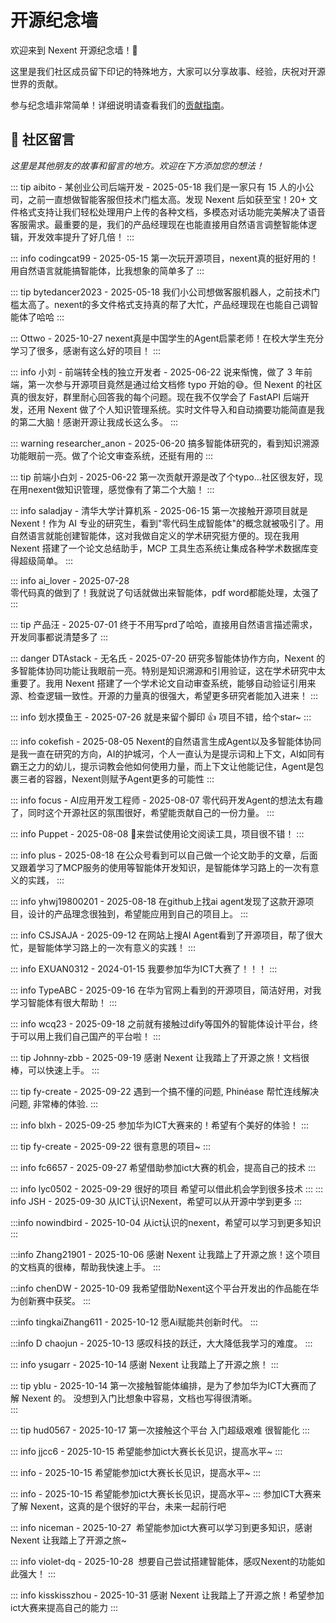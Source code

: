 # 开源纪念墙

欢迎来到 Nexent 开源纪念墙！🎉

这里是我们社区成员留下印记的特殊地方，大家可以分享故事、经验，庆祝对开源世界的贡献。

参与纪念墙非常简单！详细说明请查看我们的[贡献指南](./contributing#🌟-开源纪念墙快速贡献)。

## 🌟 社区留言

*这里是其他朋友的故事和留言的地方。欢迎在下方添加您的想法！*

<!-- 
👇 请在此行下方使用上面显示的提示框格式添加您的消息。
每条消息应包含您的姓名/昵称和日期。
请保持消息的礼貌和尊重，符合我们的行为准则。
-->

::: tip aibito - 某创业公司后端开发 - 2025-05-18
我们是一家只有 15 人的小公司，之前一直想做智能客服但技术门槛太高。发现 Nexent 后如获至宝！20+ 文件格式支持让我们轻松处理用户上传的各种文档，多模态对话功能完美解决了语音客服需求。最重要的是，我们的产品经理现在也能直接用自然语言调整智能体逻辑，开发效率提升了好几倍！
:::

::: info codingcat99 - 2025-05-15
第一次玩开源项目，nexent真的挺好用的！用自然语言就能搞智能体，比我想象的简单多了
:::

::: tip bytedancer2023 - 2025-05-18
我们小公司想做客服机器人，之前技术门槛太高了。nexent的多文件格式支持真的帮了大忙，产品经理现在也能自己调智能体了哈哈
:::

::: Ottwo - 2025-10-27
nexent真是中国学生的Agent启蒙老师！在校大学生充分学习了很多，感谢有这么好的项目！
:::

::: info 小刘 - 前端转全栈的独立开发者 - 2025-06-22
说来惭愧，做了 3 年前端，第一次参与开源项目竟然是通过给文档修 typo 开始的😅。但 Nexent 的社区真的很友好，群里耐心回答我的每个问题。现在我不仅学会了 FastAPI 后端开发，还用 Nexent 做了个人知识管理系统。实时文件导入和自动摘要功能简直是我的第二大脑！感谢开源让我成长这么多。
:::

::: warning researcher_anon - 2025-06-20
搞多智能体研究的，看到知识溯源功能眼前一亮。做了个论文审查系统，还挺有用的
:::

::: tip 前端小白刘 - 2025-06-22
第一次贡献开源是改了个typo...社区很友好，现在用nexent做知识管理，感觉像有了第二个大脑！
:::

::: info saladjay - 清华大学计算机系 - 2025-06-15
第一次接触开源项目就是 Nexent！作为 AI 专业的研究生，看到"零代码生成智能体"的概念就被吸引了。用自然语言就能创建智能体，这对我做自定义的学术研究挺方便的。现在我用 Nexent 搭建了一个论文总结助手，MCP 工具生态系统让集成各种学术数据库变得超级简单。
:::

::: info ai_lover - 2025-07-28  
零代码真的做到了！我就说了句话就做出来智能体，pdf word都能处理，太强了
:::

::: tip 产品汪 - 2025-07-01
终于不用写prd了哈哈，直接用自然语言描述需求，开发同事都说清楚多了
:::

::: danger DTAstack - 无名氏 - 2025-07-20
研究多智能体协作方向，Nexent 的多智能体协同功能让我眼前一亮。特别是知识溯源和引用验证，这在学术研究中太重要了。我用 Nexent 搭建了一个学术论文自动审查系统，能够自动验证引用来源、检查逻辑一致性。开源的力量真的很强大，希望更多研究者能加入进来！
:::

::: info 划水摸鱼王 - 2025-07-26
就是来留个脚印 👍 项目不错，给个star~
:::

::: info cokefish - 2025-08-05
Nexent的自然语言生成Agent以及多智能体协同是我一直在研究的方向，AI的护城河，个人一直认为是提示词和上下文，AI如同有霸王之力的幼儿，提示词教会他如何使用力量，而上下文让他能记住，Agent是包裹三者的容器，Nexent则赋予Agent更多的可能性
:::

::: info focus - AI应用开发工程师 - 2025-08-07
零代码开发Agent的想法太有趣了，同时这个开源社区的氛围很好，希望能贡献自己的一份力量。
:::

::: info Puppet - 2025-08-08
🌟来尝试使用论文阅读工具，项目很不错！
:::

::: info plus - 2025-08-18
在公众号看到可以自己做一个论文助手的文章，后面又跟着学习了MCP服务的使用等智能体开发知识，是智能体学习路上的一次有意义的实践，
:::

::: info  yhwj19800201 - 2025-08-18
在github上找ai agent发现了这款开源项目，设计的产品理念很独到，希望能应用到自己的项目上。
:::

::: info CSJSAJA - 2025-09-12
在网站上搜AI Agent看到了开源项目，帮了很大忙，是智能体学习路上的一次有意义的实践！
:::

::: info EXUAN0312 - 2024-01-15
我要参加华为ICT大赛了！！！
:::

::: info TypeABC - 2025-09-16
在华为官网上看到的开源项目，简洁好用，对我学习智能体有很大帮助！
:::

::: info wcq23 - 2025-09-18
之前就有接触过dify等国外的智能体设计平台，终于可以用上我们自己国产的平台啦！
:::

::: tip Johnny-zbb - 2025-09-19
感谢 Nexent 让我踏上了开源之旅！文档很棒，可以快速上手。
:::

::: tip fy-create - 2025-09-22
遇到一个搞不懂的问题, Phinéase 帮忙连线解决问题, 非常棒的体验.
:::

::: info blxh - 2025-09-25
参加华为ICT大赛来的！希望有个美好的体验！
:::

::: tip fy-create - 2025-09-22
很有意思的项目~
:::

::: info fc6657 - 2025-09-27
希望借助参加ict大赛的机会，提高自己的技术
:::

::: info lyc0502 - 2025-09-29
很好的项目 希望可以借此机会学到很多技术
:::
::: info JSH - 2025-09-30
从ICT认识Nexent，希望可以从开源中学到更多
:::

:::info nowindbird - 2025-10-04
从ict认识的nexent，希望可以学习到更多知识
:::

:::info Zhang21901 - 2025-10-06
感谢 Nexent 让我踏上了开源之旅！这个项目的文档真的很棒，帮助我快速上手。
:::

:::info chenDW - 2025-10-09
我希望借助Nexent这个平台开发出的作品能在华为创新赛中获奖。
:::

:::info tingkaiZhang611 - 2025-10-12
愿Ai赋能共创新时代。
:::

:::info D chaojun - 2025-10-13
感叹科技的跃迁，大大降低我学习的难度。
:::

::: info ysugarr - 2025-10-14
感谢 Nexent 让我踏上了开源之旅！
:::

::: tip yblu - 2025-10-14
第一次接触智能体编排，是为了参加华为ICT大赛而了解 Nexent 的。  没想到入门比想象中容易，文档也写得很清晰。  
:::

::: tip hud0567 - 2025-10-17
第一次接触这个平台 入门超级艰难 很智能化
:::

::: info jjcc6 - 2025-10-15
希望能参加ict大赛长长见识，提高水平~
:::

::: info  - 2025-10-15
希望能参加ict大赛长长见识，提高水平~
:::

::: info  - 2025-10-15
希望能参加ict大赛长长见识，提高水平~
:::
参加ICT大赛来了解 Nexent，这真的是个很好的平台，未来一起前行吧

::: info niceman - 2025-10-27 
希望能参加ict大赛可以学习到更多知识，感谢 Nexent 让我踏上了开源之旅~

::: info violet-dq - 2025-10-28 
想要自己尝试搭建智能体，感叹Nexent的功能如此强大！
:::

::: info kisskisszhou - 2025-10-31
感谢 Nexent 让我踏上了开源之旅！希望参加ict大赛来提高自己的能力
:::

